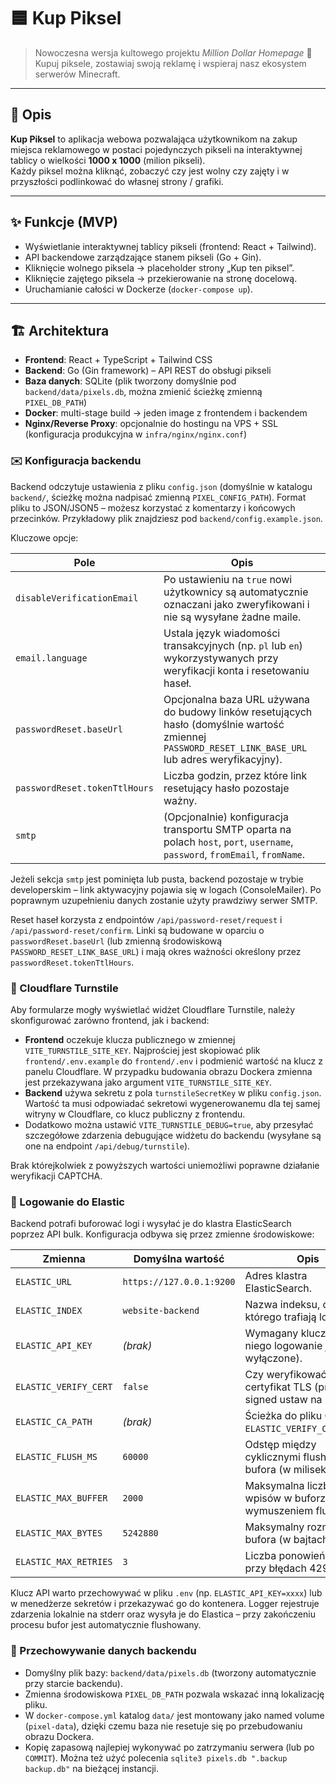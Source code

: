 # 🟦 Kup Piksel

> Nowoczesna wersja kultowego projektu *Million Dollar Homepage* 🚀  
> Kupuj piksele, zostawiaj swoją reklamę i wspieraj nasz ekosystem serwerów Minecraft.

---

## 📖 Opis

**Kup Piksel** to aplikacja webowa pozwalająca użytkownikom na zakup miejsca reklamowego w postaci pojedynczych pikseli na interaktywnej tablicy o wielkości **1000 x 1000** (milion pikseli).  
Każdy piksel można kliknąć, zobaczyć czy jest wolny czy zajęty i w przyszłości podlinkować do własnej strony / grafiki.

---

## ✨ Funkcje (MVP)

- Wyświetlanie interaktywnej tablicy pikseli (frontend: React + Tailwind).
- API backendowe zarządzające stanem pikseli (Go + Gin).
- Kliknięcie wolnego piksela → placeholder strony „Kup ten piksel”.
- Kliknięcie zajętego piksela → przekierowanie na stronę docelową.
- Uruchamianie całości w Dockerze (`docker-compose up`).

---

## 🏗 Architektura

- **Frontend**: React + TypeScript + Tailwind CSS
- **Backend**: Go (Gin framework) – API REST do obsługi pikseli
- **Baza danych**: SQLite (plik tworzony domyślnie pod `backend/data/pixels.db`, można zmienić ścieżkę zmienną `PIXEL_DB_PATH`)
- **Docker**: multi-stage build → jeden image z frontendem i backendem
- **Nginx/Reverse Proxy**: opcjonalnie do hostingu na VPS + SSL (konfiguracja produkcyjna w `infra/nginx/nginx.conf`)

### ✉️ Konfiguracja backendu

Backend odczytuje ustawienia z pliku `config.json` (domyślnie w katalogu `backend/`, ścieżkę można nadpisać zmienną `PIXEL_CONFIG_PATH`). Format pliku to JSON/JSON5 – możesz korzystać z komentarzy i końcowych przecinków. Przykładowy plik znajdziesz pod `backend/config.example.json`.

Kluczowe opcje:

| Pole | Opis |
| --- | --- |
| `disableVerificationEmail` | Po ustawieniu na `true` nowi użytkownicy są automatycznie oznaczani jako zweryfikowani i nie są wysyłane żadne maile. |
| `email.language` | Ustala język wiadomości transakcyjnych (np. `pl` lub `en`) wykorzystywanych przy weryfikacji konta i resetowaniu haseł. |
| `passwordReset.baseUrl` | Opcjonalna baza URL używana do budowy linków resetujących hasło (domyślnie wartość zmiennej `PASSWORD_RESET_LINK_BASE_URL` lub adres weryfikacyjny). |
| `passwordReset.tokenTtlHours` | Liczba godzin, przez które link resetujący hasło pozostaje ważny. |
| `smtp` | (Opcjonalnie) konfiguracja transportu SMTP oparta na polach `host`, `port`, `username`, `password`, `fromEmail`, `fromName`. |

Jeżeli sekcja `smtp` jest pominięta lub pusta, backend pozostaje w trybie developerskim – link aktywacyjny pojawia się w logach (ConsoleMailer). Po poprawnym uzupełnieniu danych zostanie użyty prawdziwy serwer SMTP.

Reset haseł korzysta z endpointów `/api/password-reset/request` i `/api/password-reset/confirm`. Linki są budowane w oparciu o `passwordReset.baseUrl` (lub zmienną środowiskową `PASSWORD_RESET_LINK_BASE_URL`) i mają okres ważności określony przez `passwordReset.tokenTtlHours`.

### 🔐 Cloudflare Turnstile

Aby formularze mogły wyświetlać widżet Cloudflare Turnstile, należy skonfigurować zarówno frontend, jak i backend:

- **Frontend** oczekuje klucza publicznego w zmiennej `VITE_TURNSTILE_SITE_KEY`. Najprościej jest skopiować plik `frontend/.env.example` do `frontend/.env` i podmienić wartość na klucz z panelu Cloudflare. W przypadku budowania obrazu Dockera zmienna jest przekazywana jako argument `VITE_TURNSTILE_SITE_KEY`.
- **Backend** używa sekretu z pola `turnstileSecretKey` w pliku `config.json`. Wartość ta musi odpowiadać sekretowi wygenerowanemu dla tej samej witryny w Cloudflare, co klucz publiczny z frontendu.
- Dodatkowo można ustawić `VITE_TURNSTILE_DEBUG=true`, aby przesyłać szczegółowe zdarzenia debugujące widżetu do backendu (wysyłane są one na endpoint `/api/debug/turnstile`).

Brak którejkolwiek z powyższych wartości uniemożliwi poprawne działanie weryfikacji CAPTCHA.

### 📡 Logowanie do Elastic

Backend potrafi buforować logi i wysyłać je do klastra ElasticSearch poprzez API bulk. Konfiguracja odbywa się przez zmienne środowiskowe:

| Zmienna | Domyślna wartość | Opis |
| --- | --- | --- |
| `ELASTIC_URL` | `https://127.0.0.1:9200` | Adres klastra ElasticSearch. |
| `ELASTIC_INDEX` | `website-backend` | Nazwa indeksu, do którego trafiają logi. |
| `ELASTIC_API_KEY` | _(brak)_ | Wymagany klucz API (bez niego logowanie jest wyłączone). |
| `ELASTIC_VERIFY_CERT` | `false` | Czy weryfikować certyfikat TLS (przy self-signed ustaw na `false`). |
| `ELASTIC_CA_PATH` | _(brak)_ | Ścieżka do pliku CA, jeżeli `ELASTIC_VERIFY_CERT=true`. |
| `ELASTIC_FLUSH_MS` | `60000` | Odstęp między cyklicznymi flushami bufora (w milisekundach). |
| `ELASTIC_MAX_BUFFER` | `2000` | Maksymalna liczba wpisów w buforze przed wymuszeniem flush. |
| `ELASTIC_MAX_BYTES` | `5242880` | Maksymalny rozmiar bufora (w bajtach). |
| `ELASTIC_MAX_RETRIES` | `3` | Liczba ponowień wysyłki przy błędach 429/5xx. |

Klucz API warto przechowywać w pliku `.env` (np. `ELASTIC_API_KEY=xxxx`) lub w menedżerze sekretów i przekazywać go do kontenera. Logger rejestruje zdarzenia lokalnie na stderr oraz wysyła je do Elastica – przy zakończeniu procesu bufor jest automatycznie flushowany.

### 💾 Przechowywanie danych backendu

- Domyślny plik bazy: `backend/data/pixels.db` (tworzony automatycznie przy starcie backendu).
- Zmienna środowiskowa `PIXEL_DB_PATH` pozwala wskazać inną lokalizację pliku.
- W `docker-compose.yml` katalog `data/` jest montowany jako named volume (`pixel-data`), dzięki czemu baza nie resetuje się po przebudowaniu obrazu Dockera.
- Kopię zapasową najlepiej wykonywać po zatrzymaniu serwera (lub po `COMMIT`). Można też użyć polecenia `sqlite3 pixels.db ".backup backup.db"` na bieżącej instancji.

